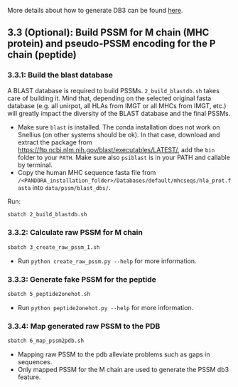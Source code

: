 More details about how to generate DB3 can be found [here](https://github.com/DeepRank/3D-Vac?tab=readme-ov-file#3-db3). 

## 3.3 (Optional): Build PSSM for M chain (MHC protein) and pseudo-PSSM encoding for the P chain (peptide)
### 3.3.1: Build the blast database

A BLAST database is required to build PSSMs. `2_build_blastdb.sh` takes care of building it. Mind that, depending on the selected original fasta database (e.g. all unirpot, all HLAs from IMGT or all MHCs from IMGT, etc.) will greatly impact the diversity of the BLAST database and the final PSSMs.

* Make sure `blast` is installed.
  The conda installation does not work on Snellius (on other systems should be ok). In that case, download and extract the package from https://ftp.ncbi.nlm.nih.gov/blast/executables/LATEST/, add the `bin` folder to your `PATH`. Make sure also `psiblast` is in your PATH and callable by terminal.
* Copy the human MHC sequence fasta file from `/<PANDORA_installation_folder>/Databases/default/mhcseqs/hla_prot.fasta` into `data/pssm/blast_dbs/`.
  

Run: 
```bash
sbatch 2_build_blastdb.sh
```

### 3.3.2: Calculate raw PSSM for M chain

```bash
sbatch 3_create_raw_pssm_I.sh
```

* Run `python create_raw_pssm.py --help` for more information.

### 3.3.3: Generate fake PSSM for the peptide

```bash
sbatch 5_peptide2onehot.sh
```

* Run `python peptide2onehot.py --help` for more information.

### 3.3.4: Map generated raw PSSM to the PDB

```bash
sbatch 6_map_pssm2pdb.sh
```
* Mapping raw PSSM to the pdb alleviate problems such as gaps in sequences.
* Only mapped PSSM for the M chain are used to generate the PSSM db3 feature.
